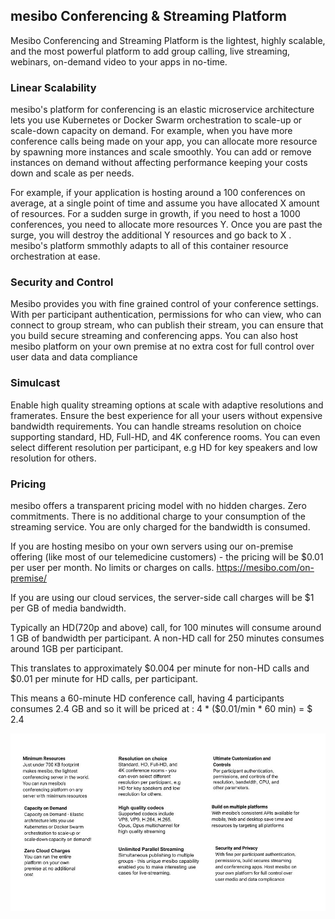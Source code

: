 ## mesibo Conferencing & Streaming Platform

Mesibo Conferencing and Streaming Platform is the lightest, highly scalable, and the most powerful platform to add group calling, live streaming, webinars, on-demand video to your apps in no-time.

### Linear Scalability	
mesibo's platform for conferencing is an elastic microservice architecture lets you use Kubernetes or Docker Swarm orchestration to scale-up or scale-down capacity on demand. For example, when you have more conference calls being made on your app, you can allocate more resource by spawning more instances and scale smoothly. You can add or remove instances on demand without affecting performance keeping your costs down and scale as per needs. 

For example, if your application is hosting around a 100 conferences on average, at a single point of time and assume you have allocated X amount of resources. For a sudden surge in growth, if you need to host  a 1000 conferences, you need to allocate more resources Y. Once you are past the surge, you will destroy the additional Y resources and go back to X . mesibo's platform smmothly adapts to all of this container resource orchestration at ease.

### Security and Control	
Mesibo provides you with fine grained control of your conference settings. With per participant authentication, permissions for who can view, who can connect to group stream, who can publish their stream, you can ensure that you build secure streaming and conferencing apps. 
You can also host mesibo platform on your own premise at no extra cost for full control over user data and data compliance

### Simulcast
Enable high quality streaming options at scale with adaptive  resolutions and framerates. Ensure the best experience for all your users without expensive bandwidth requirements. You can handle streams resolution on choice supporting standard, HD, Full-HD, and 4K conference rooms.  You can even select different resolution per participant, e.g HD for key speakers and low resolution for others. 

### Pricing
mesibo offers a transparent pricing model with no hidden charges. Zero commitments. There is no additional charge to your consumption of the streaming service. You are only charged for the bandwidth is consumed.

If you are hosting mesibo on your own servers using our on-premise offering (like most of our telemedicine customers) - the pricing will be $0.01 per user per month. No limits or charges on calls. https://mesibo.com/on-premise/ 

If you are using our cloud services, the server-side call charges will be $1 per GB  of media bandwidth. 

Typically an HD(720p and above) call, for 100 minutes will consume around 1 GB of bandwidth per participant. A non-HD call for 250 minutes consumes around 1GB per participant.

This translates to approximately $0.004 per minute for non-HD calls and $0.01 per minute for HD calls, per participant.

This means a 60-minute HD conference call, having 4 participants consumes 2.4 GB and so it will be priced at :
4 * ($0.01/min * 60 min) = $ 2.4


![mesibo conf features](mesibo_conferencing.jpg)







